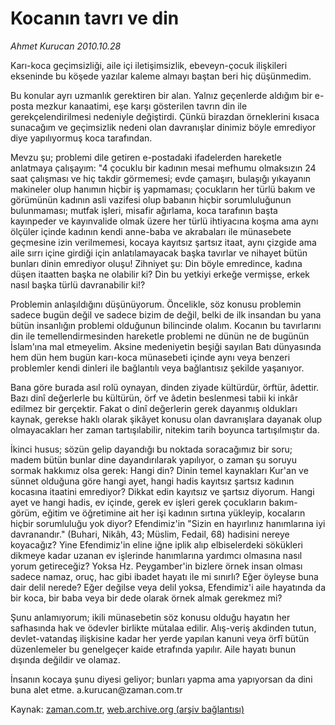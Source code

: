 # Kocanın tavrı ve din

*Ahmet Kurucan 2010.10.28*

<td class="news-spot">
<p>Karı-koca geçimsizliği, aile içi iletişimsizlik, ebeveyn-çocuk ilişkileri ekseninde bu köşede yazılar kaleme almayı baştan beri hiç düşünmedim.</p>
<p><p>Bu konular ayrı uzmanlık gerektiren bir alan. Yalnız geçenlerde aldığım bir e- posta mezkur kanaatimi, eşe karşı gösterilen tavrın din ile gerekçelendirilmesi nedeniyle değiştirdi. Çünkü birazdan örneklerini kısaca sunacağım ve geçimsizlik nedeni olan davranışlar dinimiz böyle emrediyor diye yapılıyormuş koca tarafından.
<p>Mevzu şu; problemi dile getiren e-postadaki ifadelerden hareketle anlatmaya çalışayım: "4 çocuklu bir kadının mesai mefhumu olmaksızın 24 saat çalışması ve hiç takdir görmemesi; evde çamaşırı, bulaşığı yıkayanın makineler olup hanımın hiçbir iş yapmaması; çocukların her türlü bakım ve görümünün kadının asli vazifesi olup babanın hiçbir sorumluluğunun bulunmaması; mutfak işleri, misafir ağırlama, koca tarafının başta kayınpeder ve kayınvalide olmak üzere her türlü ihtiyacına koşma ama aynı ölçüler içinde kadının kendi anne-baba ve akrabaları ile münasebete geçmesine izin verilmemesi, kocaya kayıtsız şartsız itaat, aynı çizgide ama aile sırrı içine girdiği için anlatılamayacak başka tavırlar ve nihayet bütün bunları dinin emrediyor oluşu! Zihniyet şu: Din böyle emredince, kadına düşen itaatten başka ne olabilir ki? Din bu yetkiyi erkeğe vermişse, erkek nasıl başka türlü davranabilir ki!?
<p>Problemin anlaşıldığını düşünüyorum. Öncelikle, söz konusu problemin sadece bugün değil ve sadece bizim de değil, belki de ilk insandan bu yana bütün insanlığın problemi olduğunun bilincinde olalım. Kocanın bu tavırlarını din ile temellendirmesinden hareketle problemi ne dünün ne de bugünün İslam'ına mal etmeyelim. Aksine medeniyetin beşiği sayılan Batı dünyasında hem dün hem bugün karı-koca münasebeti içinde aynı veya benzeri problemler kendi dinleri ile bağlantılı veya bağlantısız şekilde yaşanıyor.
<p>Bana göre burada asıl rolü oynayan, dinden ziyade kültürdür, örftür, âdettir. Bazı dinî değerlerle bu kültürün, örf ve âdetin beslenmesi tabii ki inkâr edilmez bir gerçektir. Fakat o dinî değerlerin gerek dayanmış oldukları kaynak, gerekse haklı olarak şikâyet konusu olan davranışlara dayanak olup olmayacakları her zaman tartışılabilir, nitekim tarih boyunca tartışılmıştır da.
<p>İkinci husus; sözün gelip dayandığı bu noktada soracağımız bir soru; madem bütün bunlar dine dayandırılarak yapılıyor, o zaman şu soruyu sormak hakkımız olsa gerek: Hangi din? Dinin temel kaynakları Kur'an ve sünnet olduğuna göre hangi ayet, hangi hadis kayıtsız şartsız kadının kocasına itaatini emrediyor? Dikkat edin kayıtsız ve şartsız diyorum. Hangi ayet ve hangi hadis, ev içinde, gerek ev işleri gerek çocukların bakım-görüm, eğitim ve öğretimine ait her işi kadının sırtına yükleyip, kocaların hiçbir sorumluluğu yok diyor? Efendimiz'in "Sizin en hayırlınız hanımlarına iyi davranandır." (Buhari, Nikâh, 43; Müslim, Fedail, 68) hadisini nereye koyacağız? Yine Efendimiz'in eline iğne iplik alıp elbiselerdeki sökükleri dikmeye kadar uzanan ev işlerinde hanımlarına yardımcı olmasına nasıl yorum getireceğiz? Yoksa Hz. Peygamber'in bizlere örnek insan olması sadece namaz, oruç, hac gibi ibadet hayatı ile mi sınırlı? Eğer öyleyse buna dair delil nerede? Eğer değilse veya delil yoksa, Efendimiz'i aile hayatında da bir koca, bir baba veya bir dede olarak örnek almak gerekmez mi?
<p>Şunu anlamıyorum; ikili münasebetin söz konusu olduğu hayatın her safhasında hak ve ödevler birlikte mütalaa edilir. Alış-veriş akdinden tutun, devlet-vatandaş ilişkisine kadar her yerde yapılan kanuni veya örfî bütün düzenlemeler bu genelgeçer kaide etrafında yapılır. Aile hayatı bunun dışında değildir ve olamaz.
<p>İnsanın kocaya şunu diyesi geliyor; bunları yapma ama yapıyorsan da dini buna alet etme. a.kurucan@zaman.com.tr</p>
<a href="http://web.archive.org/web/20101130215125/mailto:a.kurucan@zaman.com.tr">
</a></p></p></p></p></p></p></p></td>

Kaynak: [zaman.com.tr](http://zaman.com.tr/yazar.do?yazino=1045816), [web.archive.org (arşiv bağlantısı)](http://web.archive.org/web/20101130215125/http://zaman.com.tr/yazar.do?yazino=1045816)
